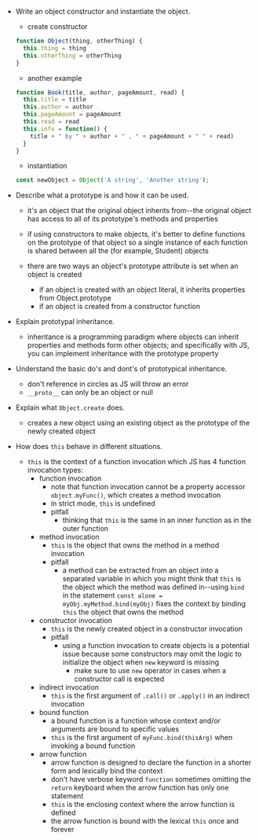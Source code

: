 - Write an object constructor and instantiate the object.
  - create constructor
  ```js
  function Object(thing, otherThing) {
    this.thing = thing
    this.otherThing = otherThing
  }
  ```
  - another example
  ```js
  function Book(title, author, pageAmount, read) {
    this.title = title
    this.author = author
    this.pageAmount = pageAmount
    this.read = read
    this.info = function() {
      title + " by " + author + " , " + pageAmount + " " + read)
    }
  }
  ```
  - instantiation
  ```js
  const newObject = Object('A string', 'Another string');
  ```
- Describe what a prototype is and how it can be used.
  - it's an object that the original object inherits from--the original object has access to all of its prototype's methods and properties
  - if using constructors to make objects, it's better to define functions on the prototype of that object so a single instance of each function is shared between all the (for example, Student) objects
  
  - there are two ways an object's prototype attribute is set when an object is created
    - if an object is created with an object literal, it inherits properties from Object.prototype
    - if an object is created from a constructor function

- Explain prototypal inheritance.
  - inheritance is a programming paradigm where objects can inherit properties and methods form other objects; and specifically with JS, you can implement inheritance with the prototype property

- Understand the basic do's and dont's of prototypical inheritance.
  - don't reference in circles as JS will throw an error
  - `__proto__` can only be an object or null

- Explain what `Object.create` does.
  - creates a new object using an existing object as the prototype of the newly created object

- How does `this` behave in different situations.
  - `this` is the context of a function invocation which JS has 4 function invocation types:
    - function invocation
      - note that function invocation cannot be a property accessor `object.myFunc()`, which creates a method invocation
      - in strict mode, `this` is undefined
      - pitfall
        - thinking that `this` is the same in an inner function as in the outer function
    - method invocation
      - `this` is the object that owns the method in a method invocation
      - pitfall
        - a method can be extracted from an object into a separated variable in which you might think that `this` is the object which the method was defined in--using `bind` in the statement `const alone = myObj.myMethod.bind(myObj)` fixes the context by binding `this` the object that owns the method
    - constructor invocation
      - `this` is the newly created object in a constructor invocation
      - pitfall
        - using a function invocation to create objects is a potential issue because some constructors may omit the logic to initialize the object when `new` keyword is missing
          - make sure to use `new` operator in cases when a constructor call is expected
    - indirect invocation
      - `this` is the first argument of `.call()` or `.apply()` in an indirect invocation
    - bound function
      - a bound function is a function whose context and/or arguments are bound to specific values
      - `this` is the first argument of `myFunc.bind(thisArg)` when invoking a bound function
    - arrow function
      - arrow function is designed to declare the function in a shorter form and lexically bind the context
      - don't have verbose keyword `function` sometimes omitting the `return` keyboard when the arrow function has only one statement
      - `this` is the enclosing context where the arrow function is defined
      - the arrow function is bound with the lexical `this` once and forever
